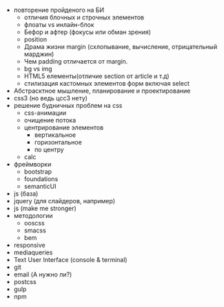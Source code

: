 - повторение пройденого на БИ
  - отличия блочных и строчных элементов
  - флоаты vs инлайн-блок
  - Бефор и афтер (фокусы или обман зрения)
  - position
  - Драма жизни margin (схлопывание, вычисление, отрицательный марджин)
  - Чем padding отличается от margin.
  - bg vs img
  - HTML5 елементы(отличие section от article и т.д)
  - стилизация кастомных элементов форм включая select
- Абстрасктное мышление, планирование и проектирование
- css3 (но ведь цсс3 нету)
- решение будничных проблем на css
  - css-анимации
  - очищение потока
  - центрирование элементов
  	- вертикальное
  	- горизонтальное
  	- по центру
  - calc
- фреймворки
  - bootstrap
  - foundations
  - semanticUI
- js (база)
- jquery (для слайдеров, например)
- js (make me stronger)
- методологии
  - ooscss
  - smacss
  - bem
- responsive
- mediaqueries
- Text User Interface (console & terminal)
- git
- email (А нужно ли?)
- postcss
- gulp
- npm
